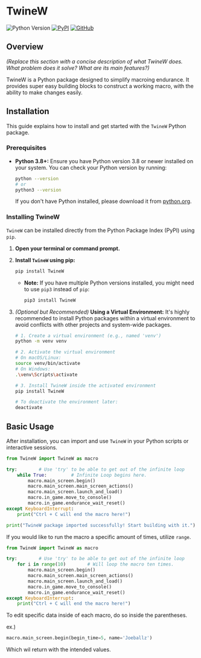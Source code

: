 # TwineW

![Python Version](https://img.shields.io/badge/python-3.8+-blue.svg)
[![PyPI](https://img.shields.io/pypi/v/TwineW?color=green)](https://pypi.org/project/TwineW/)
[![GitHub](https://img.shields.io/github/license/wilsonnnlol/TwineW)](https://github.com/wilsonnnlol/TwineW/blob/main/LICENSE)
## Overview

*(Replace this section with a concise description of what TwineW does. What problem does it solve? What are its main features?)*

TwineW is a Python package designed to simplify macroing endurance. It provides super easy building blocks to construct a working macro, with the ability to make changes easily.

## Installation

This guide explains how to install and get started with the `TwineW` Python package.

### Prerequisites

* **Python 3.8+:** Ensure you have Python version 3.8 or newer installed on your system. You can check your Python version by running:
    ```bash
    python --version
    # or
    python3 --version
    ```
    If you don't have Python installed, please download it from [python.org](https://www.python.org/downloads/).

### Installing TwineW

`TwineW` can be installed directly from the Python Package Index (PyPI) using `pip`.

1.  **Open your terminal or command prompt.**

2.  **Install `TwineW` using pip:**
    ```bash
    pip install TwineW
    ```
    * **Note:** If you have multiple Python versions installed, you might need to use `pip3` instead of `pip`:
        ```bash
        pip3 install TwineW
        ```

3.  *(Optional but Recommended)* **Using a Virtual Environment:**
    It's highly recommended to install Python packages within a virtual environment to avoid conflicts with other projects and system-wide packages.

    ```bash
    # 1. Create a virtual environment (e.g., named 'venv')
    python -m venv venv

    # 2. Activate the virtual environment
    # On macOS/Linux:
    source venv/bin/activate
    # On Windows:
    .\venv\Scripts\activate

    # 3. Install TwineW inside the activated environment
    pip install TwineW

    # To deactivate the environment later:
    deactivate
    ```

## Basic Usage

After installation, you can import and use `TwineW` in your Python scripts or interactive sessions.

```python
from TwineW import TwineW as macro

try:        # Use 'try' to be able to get out of the infinite loop
    while True:         # Infinite Loop begins here.
        macro.main_screen.begin()
        macro.main_screen.main_screen_actions()
        macro.main_screen.launch_and_load()
        macro.in_game.move_to_console()
        macro.in_game.endurance_wait_reset()
except KeyboardInterrupt:
    print("Ctrl + C will end the macro here!")

print("TwineW package imported successfully! Start building with it.")
```

If you would like to run the macro a specific amount of times, utilize `range`.

```python
from TwineW import TwineW as macro

try:        # Use 'try' to be able to get out of the infinite loop
    for i in range(10)        # Will loop the macro ten times.
        macro.main_screen.begin()
        macro.main_screen.main_screen_actions()
        macro.main_screen.launch_and_load()
        macro.in_game.move_to_console()
        macro.in_game.endurance_wait_reset()
except KeyboardInterrupt:
    print("Ctrl + C will end the macro here!")
```

To edit specific data inside of each macro, do so inside the parentheses.

ex.)
```python
macro.main_screen.begin(begin_time=5, name='Joeballz')
```

Which wil return with the intended values.